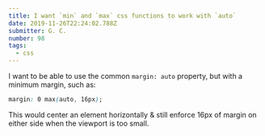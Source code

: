 ```yaml
---
title: I want `min` and `max` css functions to work with `auto`
date: 2019-11-26T22:24:02.788Z
submitter: G. C.
number: 98
tags:
  - css
---
```

I want to be able to use the common `margin: auto` property, but with a minimum margin, such as:

```css
margin: 0 max(auto, 16px);
```

This would center an element horizontally & still enforce 16px of margin on either side when the viewport is too small.
